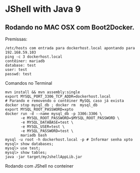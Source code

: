 # JShell with Java 9

## Rodando no MAC OSX com Boot2Docker.

Premissas:

    /etc/hosts com entrada para dockerhost.local apontando para 192.168.59.103
    ping -c 3 dockerhost.local 
    contêiner: mariadb
    database: test 
    user: test
    passwd: test

Comandos no Terminal

    mvn install && mvn assembly:single  
    export MYSQL_PORT_3306_TCP_ADDR=dockerhost.local
    # Parando e removendo o contêiner MySQL caso já exista
    docker stop mysql_db ; docker rm  mysql_db
    export MYSQL_ROOT_PASSWORD=xpto
    docker run -d --name mysql_db -p 3306:3306 \
           -e MYSQL_ROOT_PASSWORD=$MYSQL_ROOT_PASSWORD \
           -e MYSQL_DATABASE=test \
           -e MYSQL_USER=test \
           -e MYSQL_PASSWORD=test \
           mariadb bash
    mysql -u root -h dockerhost.local -p # Informar senha xpto
    mysql> show databases;
    mysql> use test;
    mysql> show tables; 
    java -jar target/myJshellAppLib.jar

Rodando com JShell no conteiner

    
    
